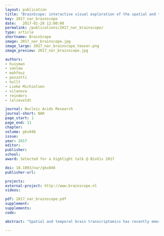 ```yaml
---
layout: publication
title: "BrainScope: interactive visual exploration of the spatial and temporal human brain transcriptome"
key: 2017_nar_brainscope
date:   2017-01-28 12:00:00
permalink: /publications/2017_nar_brainscope/
type: article
shortname: BrainScope
image: 2017_nar_brainscope.jpg
image_large: 2017_nar_brainscope_teaser.png
image_preview: 2017_nar_brainscope.jpg

authors:
- huisman
- vanlew
- mahfouz
- pezzotti
- hollt
- Lieke Michielsen
- vilanova
- reinders
- lelieveldt

journal: Nucleic Acids Research
journal-short: NAR
page_start: 1
page_end: 11
chapter:
volume: gkx046
issue:
year: 2017
editor:
publisher:
school:
award: Selected for a highlight talk @ BioVis 2017

doi: 10.1093/nar/gkx046
publisher-url:

projects:
external-project: http://www.brainscope.nl
videos:

pdf: 2017_nar_brainscope.pdf
supplement:
supplements:
code:

abstract: "Spatial and temporal brain transcriptomics has recently emerged as an invaluable data source for molecular neuroscience. The complexity of such data poses considerable challenges for analysis and visualization. We present BrainScope: a web portal for fast, interactive visual exploration of the Allen Atlases of the adult and developing human brain transcriptome. Through a novel methodology to explore high-dimensional data (dual t-SNE), BrainScope enables the linked, all-in-one visualization of genes and samples across the whole brain and genome, and across developmental stages. We show that densities in t-SNE scatter plots of the spatial samples coincide with anatomical regions, and that densities in t-SNE scatter plots of the genes represent gene co-expression modules that are significantly enriched for biological functions. We also show that the topography of the gene t-SNE maps reflect brain region-specific gene functions, enabling hypothesis and data driven research. We demonstrate the discovery potential of BrainScope through three examples: (i) analysis of cell type specific gene sets, (ii) analysis of a set of stable gene co-expression modules across the adult human donors and (iii) analysis of the evolution of co-expression of oligodendrocyte specific genes over developmental stages."

---
```

